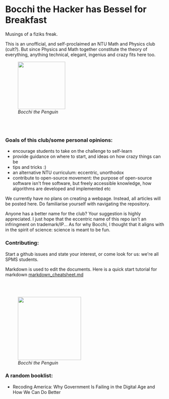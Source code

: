 # Bocchi the Hacker has Bessel for Breakfast

Musings of a fiziks freak.

This is an unofficial, and self-proclaimed an NTU Math and Physics club (cult?). But since Physics and Math together constitute the theory of everything, anything technical, elegant, ingenius and crazy fits here too.

<figure>
    <img src="https://github.com/yuchenglim04/bocchiTheHacker/blob/main/images/bocchiThePenguin1.jpg" width="150" >
    <figcaption> <i> Bocchi the Penguin </i> </figcaption>
</figure>

</br>
</br>

### Goals of this club/some personal opinions:  
- encourage students to take on the challenge to self-learn
- provide guidance on where to start, and ideas on how crazy things can be
- tips and tricks :)
- an alternative NTU curriculum: eccentric, unorthodox
- contribute to open-source movement: the purpose of open-source software isn't free software, but freely accessible knowledge, how algorithms are developed and implemented etc

We currently have no plans on creating a webpage. Instead, all articles will be posted here. Do familiarise yourself with navigating the repository. 

Anyone has a better name for the club? Your suggestion is highly appreciated. I just hope that the eccentric name of this repo isn't an infringment on trademark/IP... As for why Bocchi, I thought that it aligns with in the spirit of science: science is meant to be fun.

### Contributing:
Start a github issues and state your interest, or come look for us: we're all SPMS students.

Markdown is used to edit the documents. Here is a quick start tutorial for markdown [markdown_cheatsheet.md](https://github.com/yuchenglim04/bocchiTheHacker/blob/d71aa94b236edbfedc17d06f7a9a44dd56678ddb/markdown_cheatsheet.md)

</br>
</br>

<figure>
    <img src="https://github.com/yuchenglim04/bocchiTheHacker/blob/main/images/bocchiThePenguin2.jpg" width="200" >
    <figcaption> <i> Bocchi the Penguin </i> </figcaption>
</figure>




### A random booklist:
- Recoding America: Why Government Is Failing in the Digital Age and How We Can Do Better

